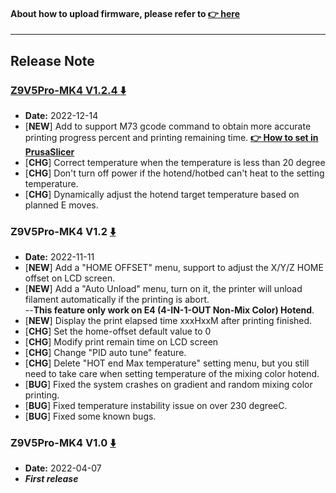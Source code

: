#### About how to upload firmware, please refer to [:point_right: here](https://github.com/ZONESTAR3D/Firmware/tree/master/Z9/Z9V5/bin#how-to-upload-firmware-to-z9v5pro)

-----
## Release Note
### [Z9V5Pro-MK4 V1.2.4 :arrow_down:](./Z9V5ProMK4_V1_2_4.zip)
- **Date:** 2022-12-14
- [**NEW**] Add to support M73 gcode command to obtain more accurate printing progress percent and printing remaining time. **[:point_right: How to set in PrusaSlicer](../beta/M73_PrusaSlicer.jpg)**
- [**CHG**] Correct temperature when the temperature is less than 20 degree
- [**CHG**] Don't turn off power if the hotend/hotbed can't heat to the setting temperature.
- [**CHG**] Dynamically adjust the hotend target temperature based on planned E moves.

### Z9V5Pro-MK4 V1.2 [:arrow_down:](./Z9V5ProMK4_V1_2.zip)
- **Date:** 2022-11-11
- [**NEW**] Add a "HOME OFFSET" menu, support to adjust the X/Y/Z HOME offset on LCD screen.
- [**NEW**] Add a "Auto Unload" menu, turn on it, the printer will unload filament automatically if the printing is abort.    
  --**This feature only work on E4 (4-IN-1-OUT Non-Mix Color) Hotend**.   
- [**NEW**] Display the print elapsed time xxxHxxM after printing finished.
- [**CHG**] Set the home-offset default value to 0
- [**CHG**] Modify print remain time on LCD screen
- [**CHG**] Change "PID auto tune" feature.
- [**CHG**] Delete "HOT end Max temperature" setting menu, but you still need to take care when setting temperature of the mixing color hotend.
- [**BUG**] Fixed the system crashes on gradient and random mixing color printing.
- [**BUG**] Fixed temperature instability issue on over 230 degreeC.
- [**BUG**] Fixed some known bugs.

### Z9V5Pro-MK4 V1.0 [:arrow_down:](./Z9V5ProMK4_V1_0.zip)
- **Date:** 2022-04-07
- ***First release***





